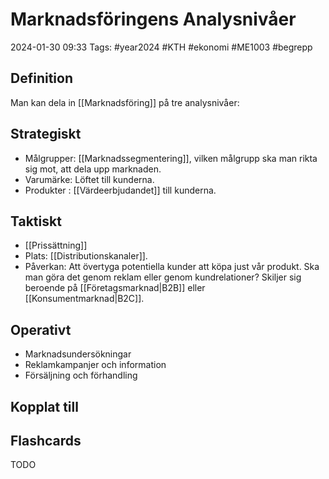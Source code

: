 # Marknadsföringens Analysnivåer

2024-01-30 09:33
Tags: #year2024 #KTH #ekonomi #ME1003 #begrepp

## Definition

Man kan dela in [[Marknadsföring]] på tre analysnivåer:

## Strategiskt

- Målgrupper: [[Marknadssegmentering]], vilken målgrupp ska man rikta sig mot, att dela upp marknaden.
- Varumärke: Löftet till kunderna.
- Produkter : [[Värdeerbjudandet]] till kunderna.

## Taktiskt

- [[Prissättning]]
- Plats: [[Distributionskanaler]].
- Påverkan: Att övertyga potentiella kunder att köpa just vår produkt. Ska man göra det genom reklam eller genom kundrelationer? Skiljer sig beroende på [[Företagsmarknad|B2B]] eller [[Konsumentmarknad|B2C]].

## Operativt

- Marknadsundersökningar
- Reklamkampanjer och information
- Försäljning och förhandling

## Kopplat till

## Flashcards

TODO
